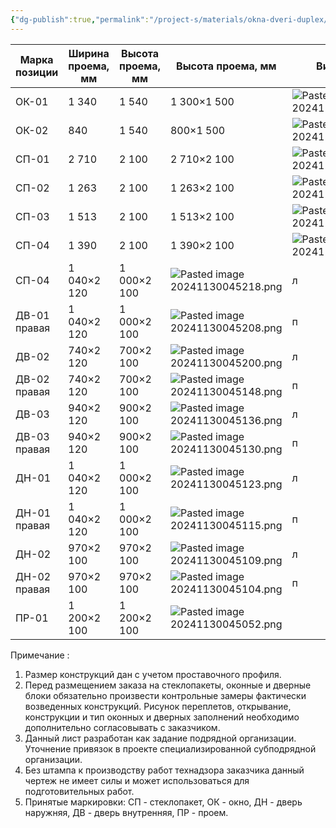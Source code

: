 ```yaml
---
{"dg-publish":true,"permalink":"/project-s/materials/okna-dveri-duplex/","noteIcon":"","updated":"2024-12-04T19:57:48.464+03:00"}
---
```



| Марка позиции | Ширина проема, мм | Высота проема, мм | Высота проема, мм                    | Вид изнутри                          | Кол-во |
| ------------- | ----------------- | ----------------- | ------------------------------------ | ------------------------------------ | ------ |
| ОК-01         | 1 340             | 1 540             | 1 300×1 500                          | ![Pasted image 20241130044507.png](/img/user/Cache/Pasted%20image%2020241130044507.png) | 2      |
| ОК-02         | 840               | 1 540             | 800×1 500                            | ![Pasted image 20241130044516.png](/img/user/Cache/Pasted%20image%2020241130044516.png) | 2      |
| СП-01         | 2 710             | 2 100             | 2 710×2 100                          | ![Pasted image 20241130044525.png](/img/user/Cache/Pasted%20image%2020241130044525.png) | 3      |
| СП-02         | 1 263             | 2 100             | 1 263×2 100                          | ![Pasted image 20241130044533.png](/img/user/Cache/Pasted%20image%2020241130044533.png) | 3      |
| СП-03         | 1 513             | 2 100             | 1 513×2 100                          | ![Pasted image 20241130044547.png](/img/user/Cache/Pasted%20image%2020241130044547.png) | 2      |
| СП-04         | 1 390             | 2 100             | 1 390×2 100                          | ![Pasted image 20241130044554.png](/img/user/Cache/Pasted%20image%2020241130044554.png) | 2      |
| СП-04         | 1 040×2 120       | 1 000×2 100       | ![Pasted image 20241130045218.png](/img/user/Cache/Pasted%20image%2020241130045218.png) | л                                    | 1      |
| ДВ-01 правая  | 1 040×2 120       | 1 000×2 100       | ![Pasted image 20241130045208.png](/img/user/Cache/Pasted%20image%2020241130045208.png) | п                                    | 1      |
| ДВ-02         | 740×2 120         | 700×2 100         | ![Pasted image 20241130045200.png](/img/user/Cache/Pasted%20image%2020241130045200.png) | л                                    | 1      |
| ДВ-02 правая  | 740×2 120         | 700×2 100         | ![Pasted image 20241130045148.png](/img/user/Cache/Pasted%20image%2020241130045148.png) | п                                    | 1      |
| ДВ-03         | 940×2 120         | 900×2 100         | ![Pasted image 20241130045136.png](/img/user/Cache/Pasted%20image%2020241130045136.png) | л                                    | 1      |
| ДВ-03 правая  | 940×2 120         | 900×2 100         | ![Pasted image 20241130045130.png](/img/user/Cache/Pasted%20image%2020241130045130.png) | п                                    | 1      |
| ДН-01         | 1 040×2 120       | 1 000×2 100       | ![Pasted image 20241130045123.png](/img/user/Cache/Pasted%20image%2020241130045123.png) | л                                    | 1      |
| ДН-01 правая  | 1 040×2 120       | 1 000×2 100       | ![Pasted image 20241130045115.png](/img/user/Cache/Pasted%20image%2020241130045115.png) | п                                    | 1      |
| ДН-02         | 970×2 100         | 970×2 100         | ![Pasted image 20241130045109.png](/img/user/Cache/Pasted%20image%2020241130045109.png) | л                                    | 1      |
| ДН-02 правая  | 970×2 100         | 970×2 100         | ![Pasted image 20241130045104.png](/img/user/Cache/Pasted%20image%2020241130045104.png) | п                                    | 1      |
| ПР-01         | 1 200×2 100       | 1 200×2 100       | ![Pasted image 20241130045052.png](/img/user/Cache/Pasted%20image%2020241130045052.png) |                                      | 2      |

Примечание : 
1. Размер конструкций дан с учетом проставочного профиля. 
2. Перед размещением заказа на стеклопакеты, оконные и дверные блоки обязательно произвести контрольные замеры фактически возведенных конструкций. Рисунок переплетов, открывание, конструкции и тип оконных и дверных заполнений необходимо дополнительно согласовывать с заказчиком. 
3. Данный лист разработан как задание подрядной организации. Уточнение привязок в проекте специализированной субподрядной организации. 
4. Без штампа к производству работ технадзора заказчика данный чертеж не имеет силы и может использоваться для подготовительных работ. 
5. Принятые маркировки: СП - стеклопакет, ОК - окно, ДН - дверь наружняя, ДВ - дверь внутренняя, ПР - проем.